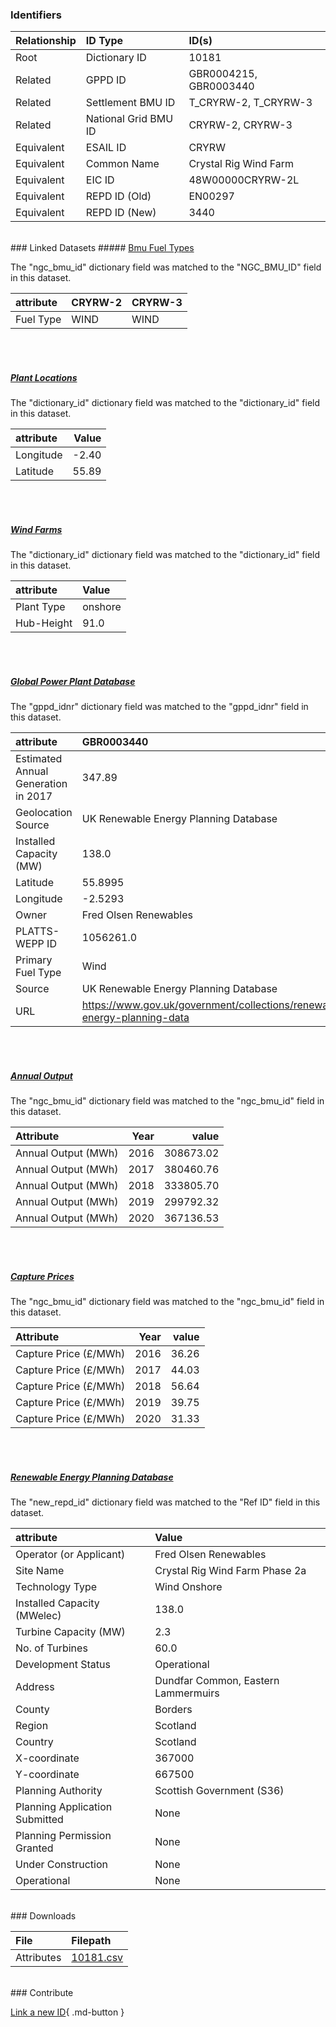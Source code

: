 ### Identifiers

| Relationship   | ID Type              | ID(s)                  |
|:---------------|:---------------------|:-----------------------|
| Root           | Dictionary ID        | 10181                  |
| Related        | GPPD ID              | GBR0004215, GBR0003440 |
| Related        | Settlement BMU ID    | T_CRYRW-2, T_CRYRW-3   |
| Related        | National Grid BMU ID | CRYRW-2, CRYRW-3       |
| Equivalent     | ESAIL ID             | CRYRW                  |
| Equivalent     | Common Name          | Crystal Rig Wind Farm  |
| Equivalent     | EIC ID               | 48W00000CRYRW-2L       |
| Equivalent     | REPD ID (Old)        | EN00297                |
| Equivalent     | REPD ID (New)        | 3440                   |

<br>
### Linked Datasets
##### <a href="https://osuked.github.io/Power-Station-Dictionary/datasets/bmu-fuel-types">Bmu Fuel Types</a>



The "ngc_bmu_id" dictionary field was matched to the "NGC_BMU_ID" field in this dataset.

| attribute   | CRYRW-2   | CRYRW-3   |
|:------------|:----------|:----------|
| Fuel Type   | WIND      | WIND      |

<br><br>
##### <a href="https://osuked.github.io/Power-Station-Dictionary/datasets/plant-locations">Plant Locations</a>



The "dictionary_id" dictionary field was matched to the "dictionary_id" field in this dataset.

| attribute   |   Value |
|:------------|--------:|
| Longitude   |   -2.40 |
| Latitude    |   55.89 |

<br><br>
##### <a href="https://osuked.github.io/Power-Station-Dictionary/datasets/wind-farms">Wind Farms</a>



The "dictionary_id" dictionary field was matched to the "dictionary_id" field in this dataset.

| attribute   | Value   |
|:------------|:--------|
| Plant Type  | onshore |
| Hub-Height  | 91.0    |

<br><br>
##### <a href="https://osuked.github.io/Power-Station-Dictionary/datasets/global-power-plant-database">Global Power Plant Database</a>



The "gppd_idnr" dictionary field was matched to the "gppd_idnr" field in this dataset.

| attribute                           | GBR0003440                                                               | GBR0004215                                                               |
|:------------------------------------|:-------------------------------------------------------------------------|:-------------------------------------------------------------------------|
| Estimated Annual Generation in 2017 | 347.89                                                                   | 34.78                                                                    |
| Geolocation Source                  | UK Renewable Energy Planning Database                                    | UK Renewable Energy Planning Database                                    |
| Installed Capacity (MW)             | 138.0                                                                    | 13.8                                                                     |
| Latitude                            | 55.8995                                                                  | 55.9264                                                                  |
| Longitude                           | -2.5293                                                                  | -2.5345                                                                  |
| Owner                               | Fred Olsen Renewables                                                    | Fred Olsen Renewables                                                    |
| PLATTS-WEPP ID                      | 1056261.0                                                                | 1056261.0                                                                |
| Primary Fuel Type                   | Wind                                                                     | Wind                                                                     |
| Source                              | UK Renewable Energy Planning Database                                    | UK Renewable Energy Planning Database                                    |
| URL                                 | https://www.gov.uk/government/collections/renewable-energy-planning-data | https://www.gov.uk/government/collections/renewable-energy-planning-data |

<br><br>
##### <a href="https://osuked.github.io/Power-Station-Dictionary/datasets/annual-output">Annual Output</a>



The "ngc_bmu_id" dictionary field was matched to the "ngc_bmu_id" field in this dataset.

| Attribute           |   Year |     value |
|:--------------------|-------:|----------:|
| Annual Output (MWh) |   2016 | 308673.02 |
| Annual Output (MWh) |   2017 | 380460.76 |
| Annual Output (MWh) |   2018 | 333805.70 |
| Annual Output (MWh) |   2019 | 299792.32 |
| Annual Output (MWh) |   2020 | 367136.53 |

<br><br>
##### <a href="https://osuked.github.io/Power-Station-Dictionary/datasets/capture-prices">Capture Prices</a>



The "ngc_bmu_id" dictionary field was matched to the "ngc_bmu_id" field in this dataset.

| Attribute             |   Year |   value |
|:----------------------|-------:|--------:|
| Capture Price (£/MWh) |   2016 |   36.26 |
| Capture Price (£/MWh) |   2017 |   44.03 |
| Capture Price (£/MWh) |   2018 |   56.64 |
| Capture Price (£/MWh) |   2019 |   39.75 |
| Capture Price (£/MWh) |   2020 |   31.33 |

<br><br>
##### <a href="https://osuked.github.io/Power-Station-Dictionary/datasets/renewable-energy-planning-database">Renewable Energy Planning Database</a>



The "new_repd_id" dictionary field was matched to the "Ref ID" field in this dataset.

| attribute                      | Value                               |
|:-------------------------------|:------------------------------------|
| Operator (or Applicant)        | Fred Olsen Renewables               |
| Site Name                      | Crystal Rig Wind Farm Phase 2a      |
| Technology Type                | Wind Onshore                        |
| Installed Capacity (MWelec)    | 138.0                               |
| Turbine Capacity (MW)          | 2.3                                 |
| No. of Turbines                | 60.0                                |
| Development Status             | Operational                         |
| Address                        | Dundfar Common, Eastern Lammermuirs |
| County                         | Borders                             |
| Region                         | Scotland                            |
| Country                        | Scotland                            |
| X-coordinate                   | 367000                              |
| Y-coordinate                   | 667500                              |
| Planning Authority             | Scottish Government (S36)           |
| Planning Application Submitted | None                                |
| Planning Permission Granted    | None                                |
| Under Construction             | None                                |
| Operational                    | None                                |


<br>
### Downloads


| File       | Filepath                                                                              |
|:-----------|:--------------------------------------------------------------------------------------|
| Attributes | [10181.csv](https://osuked.github.io/Power-Station-Dictionary/object_attrs/10181.csv) |


<br>
### Contribute

[Link a new ID](https://docs.google.com/forms/d/e/1FAIpQLSc5jRsQ7NgiLLXbwo9PUdwTQyuqbRwThltG56-o6NVSe7E_nw/viewform?usp=pp_url&entry.251912331=10181){ .md-button }